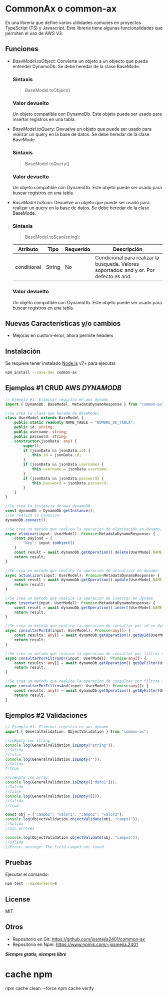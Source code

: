 # CommonAx o common-ax
Es una librería que define varios utilidades comunes en proyectos TypeScript (TS) y Javascript. Este librería tiene algunas funcionalidades que permiten el uso de AWS V3.

## Funciones
- _BaseModel.toObject_: Convierte un objeto a un objecto que pueda entender DynamoDb. Se debe heredar de la clase BaseMode.

    ### Sintaxis
    > BaseModel.toObject()

    ### Valor devuelto
    Un objeto compatible con DynamoDb. Este objeto puede ser usado para insertar registros en una tabla.

- _BaseModel.toQuery_: Devuelve un objeto que puede ser usado para realizar un query en la base de datos. Se debe heredar de la clase BaseMode.

    ### Sintaxis
    > BaseModel.toQuery()

    ### Valor devuelto
    Un objeto compatible con DynamoDb. Este objeto puede ser usado para buscar registros en una tabla.

- _BaseModel.toScan_: Devuelve un objeto que puede ser usado para realizar un query en la base de datos. Se debe heredar de la clase BaseMode.

    ### Sintaxis
    > BaseModel.toScan(string);

    | Atributo | Tipo | Requerido  | Descripción |
    | ------ | ------ | ------ | ------ |
    | conditional | String | No | Condicional para realizar la busqueda. Valores soportados: and y or. Por defecto es and. |

    ### Valor devuelto
    Un objeto compatible con DynamoDb. Este objeto puede ser usado para buscar registros en una tabla.

## Nuevas Características y/o cambios
- Mejoras en custom-error, ahora permite headers

## Instalación
Se requiere tener instalado [Node.js](https://nodejs.org/) v7+ para ejecutar.

```sh
npm install --save-dev common-ax
```

## Ejemplos #1 CRUD AWS _DYNAMODB_
```ts
// Ejemplo #1: Eliminar registro en aws dynamo
import { DynamoDb, BaseModel, MetadataDynamoResponse } from "common-ax";

//Se crea la clase que herede de BaseModel.
class UserModel extends BaseModel {
    public static readonly NAME_TABLE = "NOMBRE_DE_TABLA";
    public id: string;
    public username: string;
    public password: string;
    constructor(jsonData: any) {
        super();
        if (jsonData && jsonData.id) {
            this.id = jsonData.id;
        }
        if (jsonData && jsonData.username) {
            this.username = jsonData.username;
        }
        if (jsonData && jsonData.password) {
            this.password = jsonData.password;
        }
    }
}

//Se crea la instancia de aws dynamoDB.
const dynamoDb = DynamoDb.getInstance();
//Se realiza la conexion.
dynamoDb.connect();

//Se crea un metodo que realice la operacion de eliminación en dynamo.
async eliminar(input: UserModel): Promise<MetadataDynamoResponse> {
    const payload = {
        "Key": input.toObject()
    }
    const result = await dynamoDb.getOperation().delete(UserModel.NAME_TABLE, payload) as MetadataDynamoResponse;
    return result;
}

//Se crea un metodo que realice la operacion de actualizar en dynamo.
async actualizar(input: UserModel): Promise<MetadataDynamoResponse> {
    const result = await dynamoDb.getOperation().update(UserModel.NAME_TABLE, input.toUpdate()) as MetadataDynamoResponse;
    return result;
}

//Se crea un metodo que realice la operacion de insertar en dynamo.
async insertar(input: UserModel): Promise<MetadataDynamoResponse> {
    const result = await dynamoDb.getOperation().insert(UserModel.NAME_TABLE, input.toObject()) as MetadataDynamoResponse;
    return result;
}

//Se crea un metodo que realice la operacion de consultar por id en dynamo.
async consultarPorId(input: UserModel): Promise<any[]> {
    const results: any[] = await dynamoDb.getOperation().getById(UserModel.NAME_TABLE, input.toQuery());
    return result;
}

//Se crea un metodo que realice la operacion de consultar por filtros (or) en dynamo.
async consultarPorFiltrosOr(input: UserModel): Promise<any[]> {
    const results: any[] = await dynamoDb.getOperation().getByFilter(UserModel.NAME_TABLE, input.toDynamoScan('or'));
    return result;
}

//Se crea un metodo que realice la operacion de consultar por filtros (and) en dynamo.
async consultarPorFiltrosAnd(input: UserModel): Promise<any[]> {
    const results: any[] = await dynamoDb.getOperation().getByFilter(UserModel.NAME_TABLE, input.toDynamoScan('and'));
    return result;
}
```

## Ejemplos #2 Validaciones
```ts
// Ejemplo #1: Eliminar registro en aws dynamo
import { GeneralValidation, ObjectValidation } from "common-ax";

//isEmpty con string
console.log(GeneralValidation.isEmpty("string"));
//Salida
//false
console.log(GeneralValidation.isEmpty(""));
//Salida
//true

//isEmpty con array
console.log(GeneralValidation.isEmpty(["dato1"]));
//Salida
//false
console.log(GeneralValidation.isEmpty([]));
//Salida
//true

const obj = {"campo1": "valor1", "campo2": "valor2"};
console.log(ObjectValidation.objectValidate(obj, "campo1"));
//Salida
//Sin errores

console.log(ObjectValidation.objectValidate(obj, "campo3"));
//Salida
//Error: message: The field campo3 not found

```

## Pruebas
Ejecutar el comando:

```sh
npm test --maxWorkers=4
```

## License
MIT

## Otros
- Repositorio en Git: https://github.com/josmejia2401/common-ax
- Repositorio en Npm: https://www.npmjs.com/~josmejia.2401

**_Siempre gratis, siempre libre_**


# cache npm
npm cache clean --force
npm cache verify